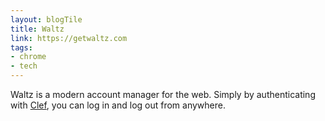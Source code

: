 ```yaml
---
layout: blogTile
title: Waltz
link: https://getwaltz.com
tags:
- chrome
- tech
---
```

Waltz is a modern account manager for the web.  Simply by authenticating with [Clef](https://getclef.com), you can log in and log out from anywhere.